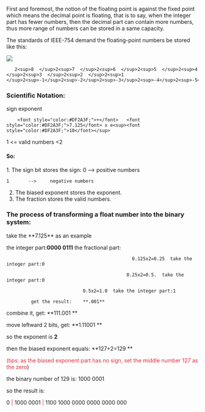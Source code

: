 First and foremost, the notion of the floating point is against the fixed point which means the decimal point is floating, that is to say, when the integer part has fewer numbers, then the decimal part can contain more numbers, thus more range of numbers can be stored in a same capacity.



The standards of IEEE-754 demand the floating-point numbers be stored like this:

![](https://cdn.nlark.com/yuque/0/2024/png/47471281/1725442045437-d05f3692-453a-4b21-9f97-d88c7f24a36d.png)

       2<sup>8  </sup>2<sup>7  </sup>2<sup>6  </sup>2<sup>5  </sup>2<sup>4  </sup>2<sup>3  </sup>2<sup>2  </sup>2<sup>1 </sup>2<sup>-1</sup>2<sup>-2</sup>2<sup>-3</sup>2<sup>-4</sup>2<sup>-5</sup>2<sup>-6</sup>2<sup>-7</sup>2<sup>-8</sup>2<sup>-9</sup>2<sup>-10</sup>2<sup>-11</sup>2<sup>-12</sup>2<sup>-13</sup>2<sup>-14</sup>2<sup>-15</sup>2<sup>-16</sup>2<sup>-17</sup>2<sup>-18</sup>2<sup>-19</sup>2<sup>-20</sup>2<sup>-21</sup>2<sup>-22</sup>2<sup>-23</sup>

<h3 id="j4qGX">Scientific Notation:</h3>
                      sign                        exponent

        <font style="color:#DF2A3F;">+</font>   <font style="color:#DF2A3F;">7.125</font> x e<sup><font style="color:#DF2A3F;">10</font></sup>

1 <= valid numbers <2

<h4 id="tCbKG">So:</h4>
1. The sign bit stores the sign:	0	-->	  positive numbers

    1	    -->     negative numbers

2. The biased exponent stores the exponent.
3. The fraction stores the valid numbers.



<h3 id="wj7LS">The process of transforming a float number into the binary system:</h3>
 take the **7.125** as an example

the integer part:**0000 0111**                     the fractional part:             

                                                  0.125x2=0.25  take the integer part:0

                                                0.25x2=0.5.  take the integer part:0

             					0.5x2=1.0  take the integer part:1

             get the result:    **.001**

combine it, get: **111.001  **  

move leftward 2 bits, get: **1.11001 ** 

so the exponent is **2**

then the biased exponent equals: **127+2=129 **

<font style="color:#DF2A3F;">(tips: as the biased exponent part has no sign, set the middle number 127 as the zero</font>) 

the binary number of 129 is: 1000 0001  

so the result is:

0 <font style="color:#DF2A3F;">|</font> 1000 0001 <font style="color:#DF2A3F;">|</font> 1100 1000 0000 0000 0000 000   

